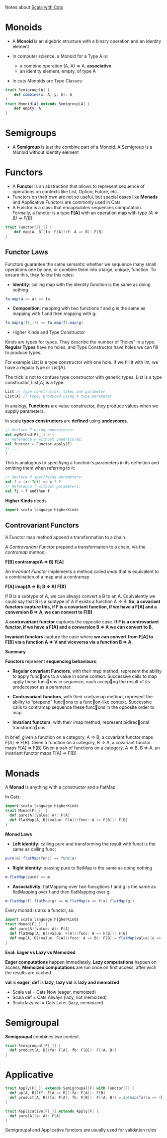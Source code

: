 Notes about [Scala with Cats](https://underscore.io/books/scala-with-cats/)

# Monoids

* A **Monoid** is an algebric structure with a binary operation and an identity element

* In computer science, a Monoid for a Type A is:
  * a combine operation (A, A) => A, **associative**
  * an identity element, empty, of type A
  
* In cats Monoids are Type Classes:

```scala
trait Semigroup[A] {
	def combine(x: A, y: A): A
}
trait Monoid[A] extends Semigroup[A] {
	def empty: A
}
```

# Semigroups

* A **Semigroup** is just the combine part of a Monoid. A Semigroup is a Monoid without identity element

# Functors

* A **Functor** is an abstraction that allows to represent sequence of operations on contexts like List, Option, Future, etc...
* Functors on their own are not so useful, but special cases like **Monads** and Applicative Functors are commonly used in Cats
* A Functor is a class that encapsulates sequences computation. Formally, a functor is a type **F[A]** with an operation map with type *(A => B) => F[B]*

```scala
trait Functor[F[_]] {
	def map[A, B](fa: F[A])(f: A => B): F[B]
}

```
## Functor Laws

Functors guarantee the same semantic whether we sequence many small operations one by one, or combine them into a large, unique, function.
To ensure this, they follow this rules:

  * **Identity**: calling map with the identity function is the same as doing nothing
  
  ```scala
  fa.map(a => a) == fa
  ```
  * **Composition**: mapping with two functions f and g is the same as mapping with f and then mapping with g:
  
  ```scala
  fa.map(g(f(_))) == fa.map(f).map(g)
  ```
* Higher Kinds and Type Constructor

Kinds are types for types. They describe the number of "holes" in a type. **Regular Types** have no holes, and Type Constructor have holes we can fill to produce types.

For example List is a type constructor with one hole. If we fill it with Int, we have a regular type or List[A].

The trick is not to confuse type constructor with generic types. List is a type constructor, List[A] is a type.

```scala
List // type constructor, takes one parameter
List[A] // type, produced using a type parameter
```

In analogy, **Functions** are value constructor, they produce values when we supply parameters.

In scala **types constructors** are **defined** using **undescores**.

```scala
// Declare F using underscores:
def myMethod[F[_]] = {
// Reference F without underscores:
val functor = Functor.apply[F]
// ...
}
```

This is analogous to specifiyng a function's parameters in its definition and omitting them when referring to it:

```scala
// Declare f specifying parameters:
val f = (x: Int) => x * 2
// Reference f without parameters:
val f2 = f andThen f
```

**Higher Kinds** needs 

```scala
import scala.language.higherKinds
```

## Controvariant Functors
A Functor map method append a transformation to a chain.

A *Controvariant Functor* prepend a transformation to a chain, via the *contramap* method.

**F[B] contramap(A => B) F[A]**

An *Invariant Functor* implements a method called *imap* that is equivalent to a combination of a map and a contramap

**F[A] imap(A => B; B => A) F[B]**

If B is a subtype of A, we can always convert a B to an A.
Equivalently we could say that B is a subtype of A if exists a function A => B.
**So, a covariant functors capture this, if F is a covariant function, if we have a F[A] and a conversion B => A, we can convert to F[B]**

A **controvariant functor** captures the opposite case. 
**If F is a controvariant functor, if we have a F[A] and a conversion B => A we can convert to B.**

**Invariant functors** capture the case where **we can convert from F[A] to F[B] via a function A => V and viceversa via a function B => A.**


**Summary**

**Functors** represent **sequencing behaviours**.


* **Regular covariant Functors**, with their map method, represent the ability
  to apply func􀦞ons to a value in some context. Successive calls to
  map apply these func􀦞ons in sequence, each accep􀦞ng the result of its
  predecessor as a parameter.

* **Contravariant functors**, with their contramap method, represent the
 ability to “prepend” func􀦞ons to a func􀦞on-like context. Successive
 calls to contramap sequence these func􀦞ons in the opposite order to
 map.

* **Invariant functors**, with their imap method, represent bidirec􀦞onal
  transforma􀦞ons.
  
  
In brief, given a function on a category, A => B, a covariant functor maps F[A] => F[B].
Given a function on a category, B => A, a covariant functor maps F[A] => F[B]
Given a pair of functions on a category, A => B, B => A, an invariant functor maps F[A] => F[B]

# Monads

A **Monad** is anything with a constructor and a flatMap

In Cats:

```scala
import scala.language.higherKinds
trait Monad[F[_]] {
  def pure[A](value: A): F[A]
  def flatMap[A, B](value: F[A])(func: A => F[B]): F[B]
}
```

**Monad Laws**

* **Left identity**: calling pure and transforming the result with funct is the same as calling func:

```scala
pure(a).flatMap(func) == func(a)
```

* **Right identity**: passing pure to flatMap is the same as doing nothing

```scala
m.flatMap(pure) == m
```

* **Associativity**: flatMapping over two funcgtions f and g is the same as flatMapping over f and then flatMapping over g:

```scala
m.flatMap(f).flatMap(g) == m.flatMap(x => f(x).flatMap(g))
```

Every monad is also a functor, so:

```scala
import scala.language.higherKinds
trait Monad[F[_]] {
  def pure[A](value: A): F[A]
  def flatMap[A, B](value: F[A])(func: A => F[B]): F[B]
  def map[A, B](value: F[A])(func: A => B): F[B] = flatMap(value)(a => pure(func(a)))
}
```

**Eval: Eager vs Lazy vs Memoized**

**Eager computations** happen immediately, **Lazy computations** happen on access, **Memoized computations** are run once on first access, after wich the results are cached.

**val** is **eager**, **def** is **lazy**, **lazy val** is **lazy and memoized**

* Scala val = Cats Now (eager, memoized)
* Scala def = Cats Always (lazy, not memoized)
* Scala lazy val = Cats Later (lazy, memoized)

# Semigroupal

**Semigroupal** combines two context.

```scala
trait Semigroupal[F[_]] {
  def product[A, B](fa: F[A], fb: F[B]): F[(A, B)]
}
```
# Applicative
```scala
trait Apply[F[_]] extends Semigroupal[F] with Functor[F] {
  def ap[A, B](ff: F[A => B])(fa: F[A]): F[B]
  def product[A, B](fa: F[A], fb: F[B]): F[(A, B)] = ap(map(fa)(a => (b: B) => (a, b)))(fb)
}

trait Applicative[F[_]] extends Apply[F] {
  def pure[A](a: A): F[A]
}
```


Semigroupal and Applicative functors are usually used for validation rules




